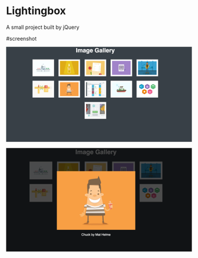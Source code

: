 # Lightingbox
A small project built by jQuery

#screenshot



![ScreenShot](https://github.com/wendyfly/Lightingbox/blob/master/overview.png)


![ScreenShot](https://github.com/wendyfly/Lightingbox/blob/master/lighteningBox.png)
